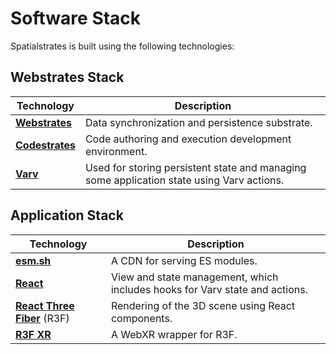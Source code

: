 # Software Stack

Spatialstrates is built using the following technologies:


## Webstrates Stack

| Technology                                                  | Description                                                                               |
| ----------------------------------------------------------- | ----------------------------------------------------------------------------------------- |
| **[Webstrates](https://www.webstrates.net/)**               | Data synchronization and persistence substrate.                                           |
| **[Codestrates](https://codestrates.projects.cavi.au.dk/)** | Code authoring and execution development environment.                                     |
| **[Varv](https://varv.projects.cavi.au.dk/)**               | Used for storing persistent state and managing some application state using Varv actions. |


## Application Stack

| Technology                                                                  | Description                                                                 |
| --------------------------------------------------------------------------- | --------------------------------------------------------------------------- |
| **[esm.sh](https://esm.sh/)**                                               | A CDN for serving ES modules.                                               |
| **[React](https://react.dev/)**                                             | View and state management, which includes hooks for Varv state and actions. |
| **[React Three Fiber](https://github.com/pmndrs/react-three-fiber/)** (R3F) | Rendering of the 3D scene using React components.                           |
| **[R3F XR](https://github.com/pmndrs/xr/)**                                 | A WebXR wrapper for R3F.                                                    |
